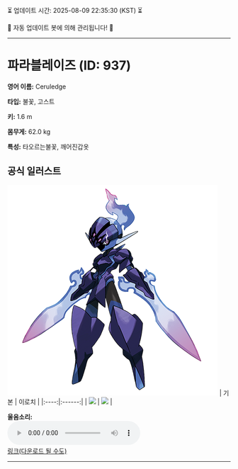 
⏳ 업데이트 시간: 2025-08-09 22:35:30 (KST) ⏳

🤖 자동 업데이트 봇에 의해 관리됩니다! 🤖

---

# 파라블레이즈 (ID: 937)
**영어 이름:** Ceruledge

**타입:** 불꽃, 고스트

**키:** 1.6 m

**몸무게:** 62.0 kg

**특성:** 타오르는불꽃, 깨어진갑옷

## 공식 일러스트
![](https://raw.githubusercontent.com/PokeAPI/sprites/master/sprites/pokemon/other/official-artwork/937.png)
| 기본 | 이로치 |
|:----:|:------:|
| <img src="http://play.pokemonshowdown.com/sprites/ani/ceruledge.gif" width="200"> | <img src="http://play.pokemonshowdown.com/sprites/ani-shiny/ceruledge.gif" width="200"> |

**울음소리:**<br><audio controls src="https://raw.githubusercontent.com/PokeAPI/cries/main/cries/pokemon/latest/937.ogg"></audio><br> [링크(다운로드 될 수도)](https://raw.githubusercontent.com/PokeAPI/cries/main/cries/pokemon/latest/937.ogg)


---
